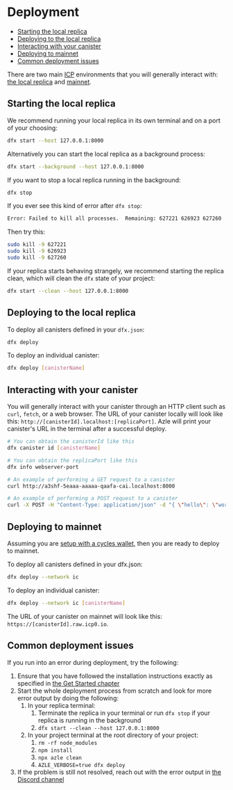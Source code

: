 # Deployment

-   [Starting the local replica](#starting-the-local-replica)
-   [Deploying to the local replica](#deploying-to-the-local-replica)
-   [Interacting with your canister](#interacting-with-your-canister)
-   [Deploying to mainnet](#deploying-to-mainnet)
-   [Common deployment issues](#common-deployment-issues)

There are two main [ICP](https://internetcomputer.org/) environments that you will generally interact with: [the local replica](#deploying-to-the-local-replica) and [mainnet](#deploying-to-mainnet).

## Starting the local replica

We recommend running your local replica in its own terminal and on a port of your choosing:

```bash
dfx start --host 127.0.0.1:8000
```

Alternatively you can start the local replica as a background process:

```bash
dfx start --background --host 127.0.0.1:8000
```

If you want to stop a local replica running in the background:

```bash
dfx stop
```

If you ever see this kind of error after `dfx stop`:

```bash
Error: Failed to kill all processes.  Remaining: 627221 626923 627260
```

Then try this:

```bash
sudo kill -9 627221
sudo kill -9 626923
sudo kill -9 627260
```

If your replica starts behaving strangely, we recommend starting the replica clean, which will clean the `dfx` state of your project:

```bash
dfx start --clean --host 127.0.0.1:8000
```

## Deploying to the local replica

To deploy all canisters defined in your `dfx.json`:

```bash
dfx deploy
```

To deploy an individual canister:

```bash
dfx deploy [canisterName]
```

## Interacting with your canister

You will generally interact with your canister through an HTTP client such as `curl`, `fetch`, or a web browser. The URL of your canister locally will look like this: `http://[canisterId].localhost:[replicaPort]`. Azle will print your canister's URL in the terminal after a successful deploy.

```bash
# You can obtain the canisterId like this
dfx canister id [canisterName]

# You can obtain the replicaPort like this
dfx info webserver-port

# An example of performing a GET request to a canister
curl http://a3shf-5eaaa-aaaaa-qaafa-cai.localhost:8000

# An example of performing a POST request to a canister
curl -X POST -H "Content-Type: application/json" -d "{ \"hello\": \"world\" }" http://a3shf-5eaaa-aaaaa-qaafa-cai.localhost:8000
```

## Deploying to mainnet

Assuming you are [setup with a cycles wallet](https://internetcomputer.org/docs/current/developer-docs/getting-started/cycles/cycles-wallet), then you are ready to deploy to mainnet.

To deploy all canisters defined in your dfx.json:

```bash
dfx deploy --network ic
```

To deploy an individual canister:

```bash
dfx deploy --network ic [canisterName]
```

The URL of your canister on mainnet will look like this: `https://[canisterId].raw.icp0.io`.

## Common deployment issues

If you run into an error during deployment, try the following:

1. Ensure that you have followed the installation instructions exactly as specified in [the Get Started chapter](./get_started.md#installation)
2. Start the whole deployment process from scratch and look for more error output by doing the following:
    1. In your replica terminal:
        1. Terminate the replica in your terminal or run `dfx stop` if your replica is running in the background
        2. `dfx start --clean --host 127.0.0.1:8000`
    2. In your project terminal at the root directory of your project:
        1. `rm -rf node_modules`
        2. `npm install`
        3. `npx azle clean`
        4. `AZLE_VERBOSE=true dfx deploy`
3. If the problem is still not resolved, reach out with the error output in [the Discord channel](https://discord.gg/5Hb6rM2QUM)
